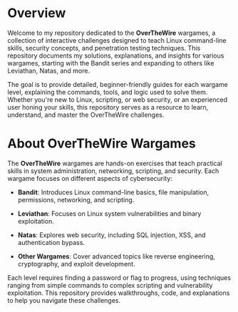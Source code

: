 # Overview

Welcome to my repository dedicated to the **OverTheWire** wargames, a collection of interactive challenges designed to teach Linux command-line skills, security concepts, and penetration testing techniques. This repository documents my solutions, explanations, and insights for various wargames, starting with the Bandit series and expanding to others like Leviathan, Natas, and more.

The goal is to provide detailed, beginner-friendly guides for each wargame level, explaining the commands, tools, and logic used to solve them. Whether you're new to Linux, scripting, or web security, or an experienced user honing your skills, this repository serves as a resource to learn, understand, and master the OverTheWire challenges.

# About OverTheWire Wargames

The **OverTheWire** wargames are hands-on exercises that teach practical skills in system administration, networking, scripting, and security. Each wargame focuses on different aspects of cybersecurity:

- **Bandit**: Introduces Linux command-line basics, file manipulation, permissions, networking, and scripting.

- **Leviathan**: Focuses on Linux system vulnerabilities and binary exploitation.

- **Natas**: Explores web security, including SQL injection, XSS, and authentication bypass.

- **Other Wargames**: Cover advanced topics like reverse engineering, cryptography, and exploit development.

Each level requires finding a password or flag to progress, using techniques ranging from simple commands to complex scripting and vulnerability exploitation. This repository provides walkthroughs, code, and explanations to help you navigate these challenges.
